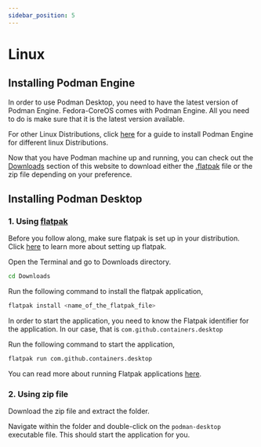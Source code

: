 ```yaml
---
sidebar_position: 5
---
```


# Linux

## Installing Podman Engine

In order to use Podman Desktop, you need to have the latest version of Podman Engine. Fedora-CoreOS comes with Podman Engine. All you need to do is make sure that it is the latest version available. 

For other Linux Distributions, click [here](https://podman.io/getting-started/installation#installing-on-linux) for a guide to install Podman Engine for different linux Distributions.

Now that you have Podman machine up and running, you can check out the [Downloads](/downloads/linux) section of this website to download either the [.flatpak](https://flatpak.org/setup/Fedora) file or the zip file depending on your preference.

## Installing Podman Desktop

### 1. Using [flatpak](https://flatpak.org/setup/)

Before you follow along, make sure flatpak is set up in your distribution. Click [here](https://flatpak.org/setup/) to learn more about setting up flatpak.

Open the Terminal and go to Downloads directory. 

```sh
cd Downloads
```

Run the following command to install the flatpak application,

```sh
flatpak install <name_of_the_flatpak_file> 
```

In order to start the application, you need to know the Flatpak identifier for the application. In our case, that is ```com.github.containers.desktop```

Run the following command to start the application,

```sh
flatpak run com.github.containers.desktop
```

You can read more about running Flatpak applications [here](https://docs.flatpak.org/en/latest/using-flatpak.html).

### 2. Using zip file

Download the zip file and extract the folder.

Navigate within the folder and double-click on the ```podman-desktop``` executable file. This should start the application for you.